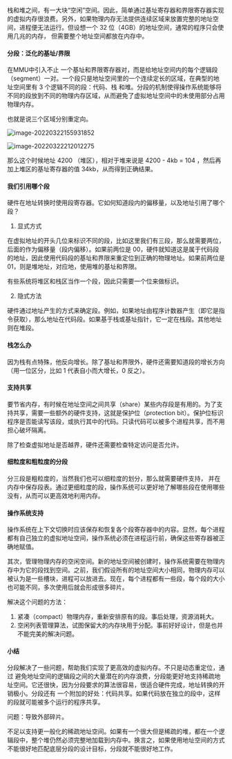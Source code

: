 栈和堆之间，有一大块“空闲”空间。因此，简单通过基址寄存器和界限寄存器实现的虚拟内存很浪费。另外，如果物理内存无法提供连续区域来放置完整的地址空间，进程便无法运行。但设想一个 32 位（4GB）的地址空间，通常的程序只会使用几兆的内存， 但需要整个地址空间都放在内存中。

#### 分段：泛化的基址/界限

在MMU中引入不止 一个基址和界限寄存器对，而是给地址空间内的每个逻辑段（segment）一对。一个段只是地址空间里的一个连续定长的区域，在典型的地址空间里有 3 个逻辑不同的段：代码、栈 和堆。分段的机制使得操作系统能够将不同的段放到不同的物理内存区域，从而避免了虚拟地址空间中的未使用部分占用物理内存。

也就是说三个区域分别重定向。

![image-20220322155931852](https://gitee.com/ceyewan/pic/raw/master/images/image-20220322155931852.png)

![image-20220322212012275](https://gitee.com/ceyewan/pic/raw/master/images/image-20220322212012275.png)

那么这个时候地址 4200 （堆区），相对于堆来说是 4200 - 4kb = 104 ，然后再加上堆区的基址寄存器的值 34kb，从而得到正确结果。

#### 我们引用哪个段

硬件在地址转换时使用段寄存器。它如何知道段内的偏移量，以及地址引用了哪个段？

1. 显式方式

在虚拟地址的开头几位来标识不同的段，比如这里我们有三段，那么就需要两位，后面的作为偏移量（段内偏移）。如果前两位是 00，硬件就知道这是属于代码段的地址，因此使用代码段的基址和界限来重定位到正确的物理地址。如果前两位是 01，则是堆地址，对应地，使用堆的基址和界限。

有些系统将堆区和栈区当作一个段，因此只需要一个位来做标识。

2. 隐式方法

硬件通过地址产生的方式来确定段。例如，如果地址由程序计数器产生（即它是指令获取），那么地址在代码段。如果基于栈或基址指针，它一定在栈段。其他地址则在堆段。

#### 栈怎么办

因为栈有点特殊，他反向增长。除了基址和界限外，硬件还需要知道段的增长方向（用一位区分，比如 1 代表自小而大增长，0 反之）。

#### 支持共享

要节省内存，有时候在地址空间之间共享（share）某些内存段是有用的。为了支持共享，需要一些额外的硬件支持，这就是保护位（protection bit）。保护位标识程序是否能读写该段，或执行其中的代码。只读代码可以被多个进程共享，而不用担心破坏隔离。

除了检查虚拟地址是否越界，硬件还需要检查特定访问是否允许。

#### 细粒度和粗粒度的分段

分三段是粗粒度的，当然我们也可以细粒度的划分，那么就需要硬件支持， 并在内存中保存段表。通过更细粒度的段，操作系统可以更好地了解哪些段在使用哪些没有，从而可以更高效地利用内存。

#### 操作系统支持

操作系统在上下文切换时应该保存和恢复各个段寄存器中的内容。显然，每个进程都有自己独立的虚拟地址空间，操作系统必须在进程运行前，确保这些寄存器被正确地赋值。

其次，管理物理内存的空闲空间。新的地址空间被创建时，操作系统需要在物理内存中为它的段找到空间。之前，我们假设所有的地址空间大小相同，物理内存可以被认为是一些槽块，进程可以放进去。现在，每个进程都有一些段，每个段的大小 也可能不同，多次使用后就会形成很多碎片。

解决这个问题的方法：

1. 紧凑（compact）物理内存，重新安排原有的段。事后处理，资源消耗大。
2. 空闲列表管理算法，试图保留大的内存块用于分配。事前好好设计，但是也并不能完美的解决问题。

#### 小结

分段解决了一些问题，帮助我们实现了更高效的虚拟内存。不只是动态重定位，通过 避免地址空间的逻辑段之间的大量潜在的内存浪费，分段能更好地支持稀疏地址空间。它还很快，因为分段要求的算法很容易，很适合硬件完成，地址转换的开销极小。分段还有 一个附加的好处：代码共享。如果代码放在独立的段中，这样的段就可能被多个运行的程序共享。

问题：导致外部碎片。

不足以支持更一般化的稀疏地址空间。如果有一个很大但是稀疏的堆，都在一个逻辑段中，整个堆仍然必须完整地加载到内存中。换言之，如果使用地址空间的方式不能很好地匹配底层分段的设计目标，分段就不能很好地工作。
